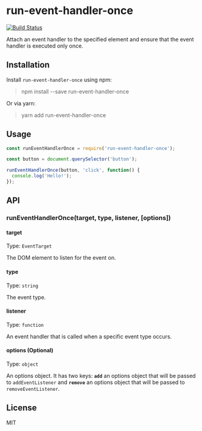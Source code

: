 # run-event-handler-once

[![Build Status](https://travis-ci.com/neosiae/run-event-handler-once.svg?branch=master)](https://travis-ci.com/neosiae/run-event-handler-once)

Attach an event handler to the specified element and ensure that the event handler is executed only once.

## Installation

Install `run-event-handler-once` using npm:

> npm install --save run-event-handler-once

Or via yarn:

> yarn add run-event-handler-once

## Usage

```javascript
const runEventHandlerOnce = require('run-event-handler-once');

const button = document.querySelector('button');

runEventHandlerOnce(button, 'click', function() {
  console.log('Hello!');
});
```

## API

### runEventHandlerOnce(target, type, listener, [options])

#### target

Type: `EventTarget`

The DOM element to listen for the event on.

#### type 

Type: `string`

The event type.

#### listener

Type: `function`

An event handler that is called when a specific event type occurs.

#### options (Optional)

Type: `object`

An options object. It has two keys: __`add`__ an options object that will be passed to `addEventListener` and __`remove`__ an options object that will be passed to `removeEventListener`.

## License

MIT







